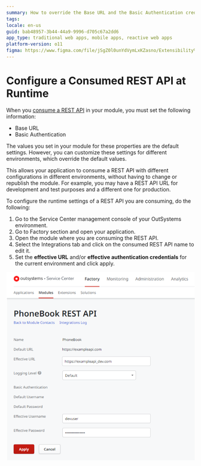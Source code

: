 ```yaml
---
summary: How to override the Base URL and the Basic Authentication credentials of a consumed REST API for a given environment.
tags: 
locale: en-us
guid: bab48957-3b44-44a9-9996-d705c67a2dd6
app_type: traditional web apps, mobile apps, reactive web apps
platform-version: o11
figma: https://www.figma.com/file/jSgZ0l0unYdVymLxKZasno/Extensibility%20and%20Integration?node-id=410:83
---
```


# Configure a Consumed REST API at Runtime

When you [consume a REST API](<consume-a-rest-api.md>) in your module, you must set the following information:

* Base URL
* Basic Authentication

The values you set in your module for these properties are the default settings. However, you can customize these settings for different environments, which override the default values.

This allows your application to consume a REST API with different configurations in different environments, without having to change or republish the module. For example, you may have a REST API URL for development and test purposes and a different one for production.

To configure the runtime settings of a REST API you are consuming, do the following:

1. Go to the Service Center management console of your OutSystems environment. 
1. Go to Factory section and open your application. 
1. Open the module where you are consuming the REST API. 
1. Select the Integrations tab and click on the consumed REST API name to edit it. 
1. Set the **effective URL** and/or **effective authentication credentials** for the current environment and click apply.   
  
![Screenshot of the Service Center interface showing where to configure the runtime settings for a consumed REST API](images/rest-runtime-configuration-sc.png "Service Center REST API Runtime Configuration")
